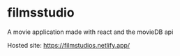 # filmsstudio

A movie application made with react and the movieDB api

Hosted site: https://filmstudios.netlify.app/


